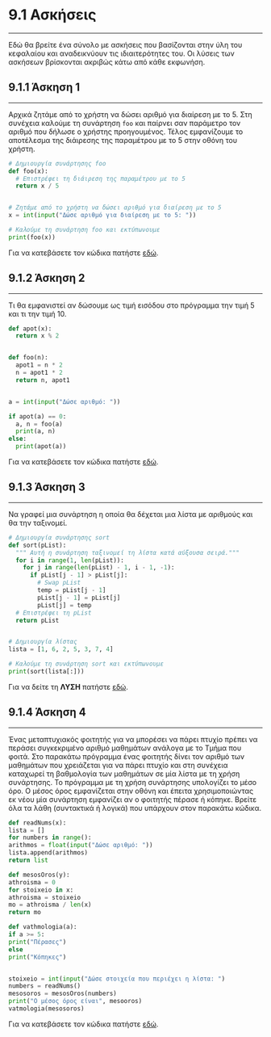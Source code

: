 # 9.1 Ασκήσεις

---

Εδώ θα βρείτε ένα σύνολο με ασκήσεις που βασίζονται στην ύλη του κεφαλαίου και αναδεικνύουν τις ιδιαιτερότητες του. Οι λύσεις των ασκήσεων βρίσκονται ακριβώς κάτω από κάθε εκφωνήση.

## 9.1.1 Άσκηση 1

---

Αρχικά ζητάμε από το χρήστη να δώσει αριθμό για διαίρεση με το 5. Στη συνέχεια καλούμε τη συνάρτηση `foo` και παίρνει σαν παράμετρο τον αριθμό που δήλωσε ο χρήστης προηγουμένος. Τέλος εμφανίζουμε το αποτέλεσμα της διάιρεσης της παραμέτρου με το 5 στην οθόνη του χρήστη.

```python
# Δημιουργία συνάρτησης foo
def foo(x):
  # Επιστρέφει τη διάιρεση της παραμέτρου με το 5
  return x / 5


# Ζητάμε από το χρήστη να δώσει αριθμό για διαίρεση με το 5
x = int(input("Δώσε αριθμό για διαίρεση με το 5: "))

# Καλούμε τη συνάρτηση foo και εκτύπωνουμε
print(foo(x))
```

Για να κατεβάσετε τον κώδικα πατήστε [εδώ](src/lecture-09-exercise-01.py).

## 9.1.2 Άσκηση 2

---

Τι θα εµφανιστεί αν δώσουµε ως τιµή εισόδου στο πρόγραµµα την τιµή 5 και τι την τιµή 10.

```python
def apot(x):
  return x % 2


def foo(n):
  apot1 = n * 2
  n = apot1 * 2
  return n, apot1


a = int(input("Δώσε αριθμό: "))

if apot(a) == 0:
  a, n = foo(a)
  print(a, n)
else:
  print(apot(a))
```

Για να κατεβάσετε τον κώδικα πατήστε [εδώ](src/lecture-09-exercise-02.py).

## 9.1.3 Άσκηση 3

---

Να γραφεί µια συνάρτηση η οποία θα δέχεται µια λίστα µε αριθµούς και θα την ταξινοµεί.

```python
# Δημιουργία συνάρτησης sort
def sort(pList):
  """ Αυτή η συνάρτηση ταξινομεί τη λίστα κατά αύξουσα σειρά."""
  for i in range(1, len(pList)):
    for j in range(len(pList) - 1, i - 1, -1):
      if pList[j - 1] > pList[j]:
        # Swap pList
        temp = pList[j - 1]
        pList[j - 1] = pList[j]
        pList[j] = temp
  # Επιστρέφει τη pList
  return pList


# Δημιουργία λίστας
lista = [1, 6, 2, 5, 3, 7, 4]

# Καλούμε τη συνάρτηση sort και εκτύπωνουμε
print(sort(lista[:]))
```

Για να δείτε τη **ΛΥΣΗ** πατήστε [εδώ](src/lecture-09-exercise-03.py).

## 9.1.4 Άσκηση 4

---

Ένας μεταπτυχιακός φοιτητής για να μπορέσει να πάρει πτυχίο πρέπει να περάσει συγκεκριμένο αριθμό μαθημάτων ανάλογα με το Τμήμα που φοιτά. Στο παρακάτω πρόγραμμα ένας φοιτητής δίνει τον αριθμό των μαθημάτων που χρειάζεται για να πάρει πτυχίο και στη συνέχεια καταχωρεί τη βαθμολογία των μαθημάτων σε μία λίστα με τη χρήση συνάρτησης. Το πρόγραμμα με τη χρήση συνάρτησης υπολογίζει το μέσο όρο. Ο μέσος όρος εμφανίζεται στην οθόνη και έπειτα χρησιμοποιώντας εκ νέου μία συνάρτηση εμφανίζει αν ο φοιτητής πέρασε ή κόπηκε. Βρείτε όλα τα λάθη (συντακτικά ή λογικά) που υπάρχουν στον παρακάτω κώδικα.

```python
def readNums(x):
lista = []
for numbers in range():
arithmos = float(input("Δώσε αριθμό: "))
lista.append(arithmos)
return list

def mesosOros(y):
athroisma = 0
for stoixeio in x:
athroisma = stoixeio
mo = athroisma / len(x)
return mo

def vathmologia(a):
if a >= 5:
print("Πέρασες")
else
print("Κόπηκες")


stoixeio = int(input("Δώσε στοιχεία που περιέχει η λίστα: ")
numbers = readNums()
mesosoros = mesosOros(numbers)
print("Ο μέσος όρος είναι", mesooros)
vatmologia(mesosoros)
```

Για να κατεβάσετε τον κώδικα πατήστε [εδώ](src/lecture-09-exercise-04.py).
